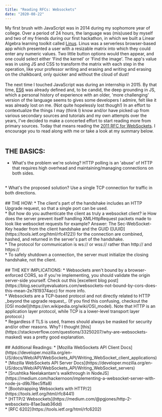 ```yaml
---
title: "Reading RFCs: Websockets"
date: "2020-08-22"
---
```


My first brush with JavaScript was in 2014 during my sophomore year of college. Over a period of 24 hours, the language was (mis)used by myself and two of my friends during our first hackathon, in which we built a Linear Algebra learning toolkit called [Linus](https://github.com/isabelleingato/hackprinceton2014). Linus was a serverless browser-based app which presented a user with a resizable matrix into which they could enter any numeric values. Two little button options would then appear, and one could select either 'Find the kernel' or 'Find the image'. The app's value was in using JS and CSS to transform the matrix with each step in the operation, like your professor writing and erasing and writing and erasing on the chalkboard, only quicker and without the cloud of dust!
<br><br>
The next time I touched JavaScript was during an internship in 2015. By that time, [ES6](https://medium.com/@madasamy/javascript-brief-history-and-ecmascript-es6-es7-es8-features-673973394df4) was already defined and, to be candid, the deep grounding in JS, which a personal history of experience with an older, 'more challenging' version of the language seems to gives some developers I admire, felt like it was already lost on me. (Not quite hopelessly lost though!) In an effort to contextualize the things I may (think I) know and/or have picked up from various secondary sources and tutorials and my own attempts over the years, I've decided to make a concerted effort to start reading more from primary sources. Today that means reading the [2011 RFC for WebSockets](https://tools.ietf.org/html/rfc6455). I encourage you to read along with me or take a look at my summary below.
<br><br>
## THE BASICS:
* What's the problem we're solving? HTTP polling is an 'abuse' of HTTP that requires high overhead and maintaining/managing connections on both sides.
<br>
* What's the proposed solution? Use a single TCP connection for traffic in both directions.
<br><br>
## THE HOW:
* The client's part of the handshake includes an HTTP Upgrade request, so that a single port can be used.
<br>
* But how do you authenticate the client as truly a websocket client? ie How does the server prevent itself handling XMLHttpRequest packets made to look like websocket requests for example? Answer: The Sec-WebSocket-Key header from the client handshake and the GUID ([UUID](https://tools.ietf.org/html/rfc4122)) for the connection are combined, hashed, and returned in the server's part of the handshake.
<br>
* The protocol for communication is ws:// or wss:// rather than http:// and https://
<br>
* To safely shutdown a connection, the server must initialize the closing handshake, not the client.
<br><br>
## THE KEY IMPLICATIONS:
* Websockets aren't bound by a browser-enforced CORS, so if you're implementing, you should validate the origin server-side yourself. Check out this [excellent blog post](https://blog.securityevaluators.com/websockets-not-bound-by-cors-does-this-mean-2e7819374acc) for more info.
<br>
* Websockets are a TCP-based protocol and not directly related to HTTP _beyond the upgrade request_. (If you find this confusing, checkout the [OSI model](https://en.wikipedia.org/wiki/OSI_model). Note that HTTP is an application layer protocol, while TCP is a lower-level transport layer protocol.)
<br>
* Regardless if TLS is used, frames should always be masked for security and/or other reasons. Why? I thought [this](https://stackoverflow.com/questions/33250207/why-are-websockets-masked) was a pretty good explanation.
<br>
<br>
## Additional Readings:
* [Mozilla WebSockets API Client Docs](https://developer.mozilla.org/en-US/docs/Web/API/WebSockets_API/Writing_WebSocket_client_applications)
<br>
* [Mozilla WebSockets API Server Docs](https://developer.mozilla.org/en-US/docs/Web/API/WebSockets_API/Writing_WebSocket_servers)
<br>
* [Srushtika Neelakantam's walkthrough in NodeJS](https://medium.com/hackernoon/implementing-a-websocket-server-with-node-js-d9b78ec5ffa8)
<br>
* [Bootstrapping Websockets with HTTP/2](https://tools.ietf.org/html/rfc8441)
<br>
* [HTTP/2 Websockets](https://medium.com/@pgjones/http-2-websockets-81ae3aab36dd)
<br>
* [RFC 6202](https://tools.ietf.org/html/rfc6202)
